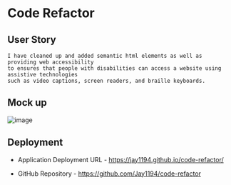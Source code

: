# Code Refactor

## User Story

```
I have cleaned up and added semantic html elements as well as providing web accessibility 
to ensures that people with disabilities can access a website using assistive technologies 
such as video captions, screen readers, and braille keyboards.
```

## Mock up
![image](https://user-images.githubusercontent.com/105843570/193426598-b5968f1c-1df8-4b61-acaa-879d86fa7806.png)


## Deployment

* Application Deployment URL - https://jay1194.github.io/code-refactor/

*  GitHub Repository - https://github.com/Jay1194/code-refactor


